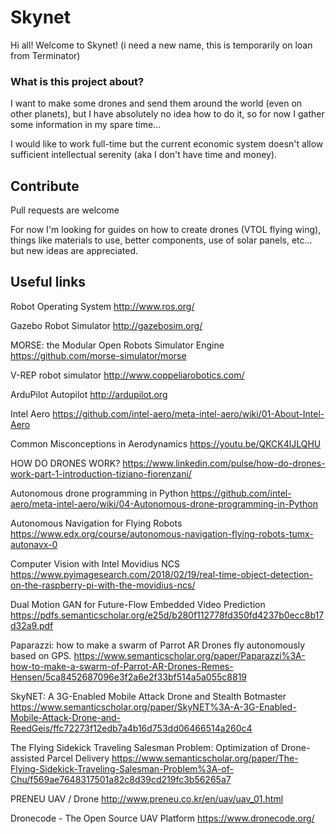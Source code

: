 # Skynet

Hi all!
Welcome to Skynet! (i need a new name, this is temporarily on loan from Terminator)

### What is this project about?

I want to make some drones and send them around the world (even on other planets), but I have absolutely no idea how to do it, so for now I gather some information in my spare time...

I would like to work full-time but the current economic system doesn't allow sufficient intellectual serenity (aka I don't have time and money).

## Contribute
Pull requests are welcome

For now I'm looking for guides on how to create drones (VTOL flying wing), things like materials to use, better components, use of solar panels, etc... but new ideas are appreciated.

## Useful links
Robot Operating System
http://www.ros.org/

Gazebo Robot Simulator
http://gazebosim.org/

MORSE: the Modular Open Robots Simulator Engine
https://github.com/morse-simulator/morse

V-REP robot simulator
http://www.coppeliarobotics.com/

ArduPilot Autopilot
http://ardupilot.org

Intel Aero
https://github.com/intel-aero/meta-intel-aero/wiki/01-About-Intel-Aero

Common Misconceptions in Aerodynamics
https://youtu.be/QKCK4lJLQHU

HOW DO DRONES WORK?
https://www.linkedin.com/pulse/how-do-drones-work-part-1-introduction-tiziano-fiorenzani/

Autonomous drone programming in Python
https://github.com/intel-aero/meta-intel-aero/wiki/04-Autonomous-drone-programming-in-Python

Autonomous Navigation for Flying Robots
https://www.edx.org/course/autonomous-navigation-flying-robots-tumx-autonavx-0

Computer Vision with Intel Movidius NCS
https://www.pyimagesearch.com/2018/02/19/real-time-object-detection-on-the-raspberry-pi-with-the-movidius-ncs/

Dual Motion GAN for Future-Flow Embedded Video Prediction
https://pdfs.semanticscholar.org/e25d/b280f112778fd350fd4237b0ecc8b17d32a9.pdf

Paparazzi: how to make a swarm of Parrot AR Drones fly autonomously based on GPS.
https://www.semanticscholar.org/paper/Paparazzi%3A-how-to-make-a-swarm-of-Parrot-AR-Drones-Remes-Hensen/5ca8452687096e3f2a6e2f33bf514a5a055c8819

SkyNET: A 3G-Enabled Mobile Attack Drone and Stealth Botmaster
https://www.semanticscholar.org/paper/SkyNET%3A-A-3G-Enabled-Mobile-Attack-Drone-and-ReedGeis/ffc72273f12edb7a4b16d753dd06466514a260c4

The Flying Sidekick Traveling Salesman Problem: Optimization of Drone-assisted Parcel Delivery
https://www.semanticscholar.org/paper/The-Flying-Sidekick-Traveling-Salesman-Problem%3A-of-Chu/f569ae7648317501a82c8d39cd219fc3b56265a7

PRENEU UAV / Drone
http://www.preneu.co.kr/en/uav/uav_01.html

Dronecode - The Open Source UAV Platform
https://www.dronecode.org/
